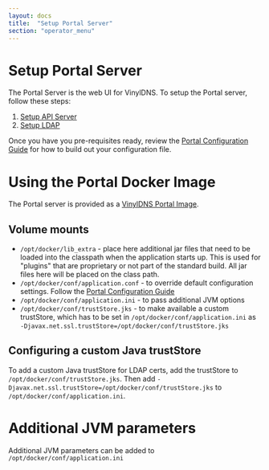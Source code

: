 ```yaml
---
layout: docs
title:  "Setup Portal Server"
section: "operator_menu"
---
```


# Setup Portal Server
The Portal Server is the web UI for VinylDNS.  To setup the Portal server, follow these steps:

1. [Setup API Server](setup-api)
1. [Setup LDAP](setup-ldap)

Once you have you pre-requisites ready, review the [Portal Configuration Guide](config-portal) for how to build out
your configuration file.

# Using the Portal Docker Image
The Portal server is provided as a [VinylDNS Portal Image](https://hub.docker.com/r/vinyldns/portal/).

## Volume mounts
* `/opt/docker/lib_extra` - place here additional jar files that need to be loaded into the classpath when the application starts up.
This is used for "plugins" that are proprietary or not part of the standard build.  All jar files here will be placed on the class path.
* `/opt/docker/conf/application.conf` - to override default configuration settings.  Follow the [Portal Configuration Guide](config-portal)
* `/opt/docker/conf/application.ini` - to pass additional JVM options
* `/opt/docker/conf/trustStore.jks` - to make available a custom trustStore, which has to be set in `/opt/docker/conf/application.ini` as `-Djavax.net.ssl.trustStore=/opt/docker/conf/trustStore.jks`

## Configuring a custom Java trustStore
To add a custom Java trustStore for LDAP certs, add the trustStore to `/opt/docker/conf/trustStore.jks`.
 Then add `-Djavax.net.ssl.trustStore=/opt/docker/conf/trustStore.jks` to `/opt/docker/conf/application.ini`.

# Additional JVM parameters
Additional JVM parameters can be added to `/opt/docker/conf/application.ini`
